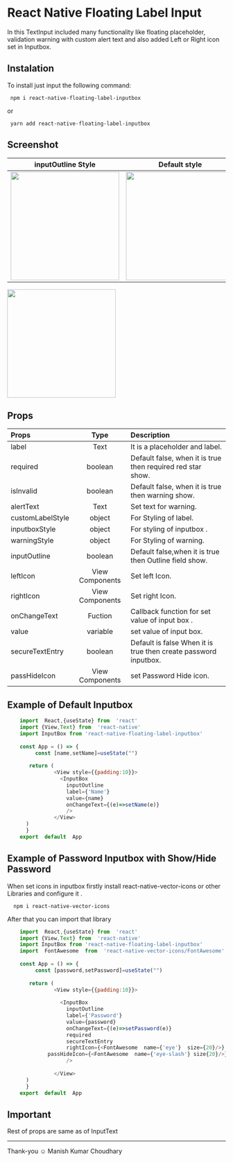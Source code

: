 
# React Native Floating Label Input 

  In this TextInput included many  functionality  like floating placeholder, validation warning with custom alert text  and also added Left or Right icon set in Inputbox.
  ## Instalation
  To install just input the following command:
  
        
	 npm i react-native-floating-label-inputbox
or

	 yarn add react-native-floating-label-inputbox

## Screenshot
  


| inputOutline Style     | Default style| Required Field   |
| :----:        |    :----:   |          :----: |
|  [<img src="https://i.ibb.co/qC66P5N/ezgif-com-gif-maker.gif" width="250"/>](https://i.ibb.co/qC66P5N/ezgif-com-gif-maker.gif) |  [<img src="https://i.ibb.co/hgqS2hZ/ezgif-com-gif-maker-2.gif" width="250"/>](https://i.ibb.co/hgqS2hZ/ezgif-com-gif-maker-2.gif)| [<img src="https://i.ibb.co/kD12br5/ezgif-com-gif-maker-1.gif" width="250"/>](https://i.ibb.co/kD12br5/ezgif-com-gif-maker-1.gif)  |

 [<img src="https://i.ibb.co/gd7LJ2g/ezgif-com-gif-maker.gif" width="250"/>](https://i.ibb.co/gd7LJ2g/ezgif-com-gif-maker.gif)

## Props

| Props     | Type| Description     |
| :---        |    :----:   |          :--- |
|    label |  Text      | It is a placeholder and label.  |
|   required | boolean |Default false, when it is true then required red star show. 
|   isInvalid | boolean |Default false, when it is true then warning show. 
|   alertText | Text |  Set text for warning.
|   customLabelStyle | object|  For Styling of label.
|   inputboxStyle | object | For styling of inputbox .
|   warningStyle | object |  For Styling of warning.
|   inputOutline | boolean |  Default false,when it is true then Outline field show.
|   leftIcon | View Components |  Set left Icon.
|   rightIcon | View Components |  Set right Icon.
|   onChangeText| Fuction|  Callback function for set value of input box .
|   value| variable|  set value of input box.
|   secureTextEntry| boolean|Default is false When it is true then create password inputbox.
|   passHideIcon| View Components| set Password Hide icon. 

## Example of Default Inputbox

 ```js
     import  React,{useState} from  'react'
     import {View,Text} from  'react-native'
     import InputBox from 'react-native-floating-label-inputbox'
     
     const App = () => {
          const [name,setName]=useState("")
     
        return (
                <View style={{padding:10}}>
                  <InputBox
                    inputOutline
                    label={'Name'}
                    value={name}
                    onChangeText={(e)=>setName(e)}
                    />
                </View>            
       )
       }
     export  default  App
```    


## Example of  Password Inputbox with Show/Hide Password
When set icons in inputbox firstly install  react-native-vector-icons or other Libraries  and configure it .

      npm i react-native-vector-icons
 
  After that you can import that library

 ```js
     import  React,{useState} from  'react'
     import {View,Text} from  'react-native'
     import InputBox from 'react-native-floating-label-inputbox'
     import  FontAwesome  from  'react-native-vector-icons/FontAwesome'
     
     const App = () => {
          const [password,setPassword]=useState("")
     
        return (
                <View style={{padding:10}}>
                
                  <InputBox
                    inputOutline
                    label={'Password'}
                    value={password}
                    onChangeText={(e)=>setPassword(e)}
                    required
                    secureTextEntry
                    rightIcon={<FontAwesome  name={'eye'}  size={20}/>}
              passHideIcon={<FontAwesome  name={'eye-slash'} size{20}/>}
                    />
                    
                </View>            
       )
       }
     export  default  App
```   
 
    
    

 
## Important

Rest of props are same as of InputText


---


Thank-you ☺️
Manish Kumar Choudhary





 
